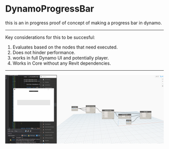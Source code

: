 # DynamoProgressBar

this is an in progress proof of concept of making a progress bar in dynamo.

---

Key considerations for this to be succesful:
1. Evaluates based on the nodes that need executed.
2. Does not hinder performance.
3. works in full Dynamo UI and potentially player.
4. Works in Core without any Revit dependencies.

---

<img src="https://github.com/johnpierson/DynamoProgressBar/blob/deeff8b55808092d1a9ee4948c93e48591a4e55b/_resources/20210629-porgress.gif"/>
